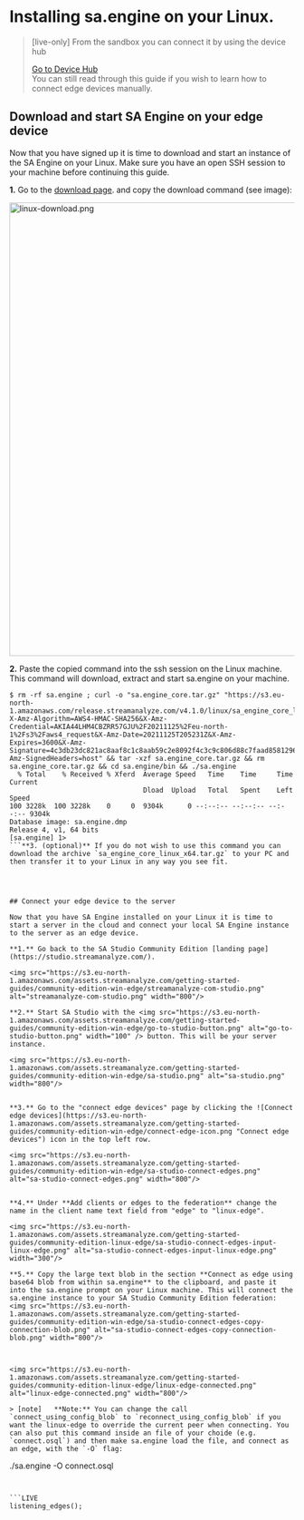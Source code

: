 # Installing sa.engine on your Linux.

> [live-only]
> From the sandbox you can connect it by using the device hub
> <div class="CTACont">
> <a class="CTABtn" role="button" href="#/device_hub/getStarted/Linux">
> <span>Go to Device Hub</span>
> </a>
> </div>
> You can still read through this guide if you wish to learn how to connect edge devices manually.



## Download and start SA Engine on your edge device

Now that you have signed up it is time to download and start an instance of the SA Engine on your Linux. Make sure you have an open SSH session to your machine before continuing this guide.

**1.** Go to the [download page](https://studio.streamanalyze.com/download#tlinux). and copy the download command (see image):

<img src="https://s3.eu-north-1.amazonaws.com/assets.streamanalyze.com/getting-started-guides/community-edition-linux-edge/linux-download.png" alt="linux-download.png" width="800"/>


**2.** Paste the copied command into the ssh session on the Linux machine. This command will download, extract and start sa.engine on your machine.

```
$ rm -rf sa.engine ; curl -o "sa.engine_core.tar.gz" "https://s3.eu-north-1.amazonaws.com/release.streamanalyze.com/v4.1.0/linux/sa_engine_core_linux_x64.tar.gz?X-Amz-Algorithm=AWS4-HMAC-SHA256&X-Amz-Credential=AKIA44LHM4CBZRR57GJU%2F20211125%2Feu-north-1%2Fs3%2Faws4_request&X-Amz-Date=20211125T205231Z&X-Amz-Expires=3600&X-Amz-Signature=4c3db23dc821ac8aaf8c1c8aab59c2e8092f4c3c9c806d88c7faad8581296784&X-Amz-SignedHeaders=host" && tar -xzf sa.engine_core.tar.gz && rm sa.engine_core.tar.gz && cd sa.engine/bin && ./sa.engine
  % Total    % Received % Xferd  Average Speed   Time    Time     Time  Current
                                 Dload  Upload   Total   Spent    Left  Speed
100 3228k  100 3228k    0     0  9304k      0 --:--:-- --:--:-- --:--:-- 9304k
Database image: sa.engine.dmp
Release 4, v1, 64 bits
[sa.engine] 1>
```**3. (optional)** If you do not wish to use this command you can download the archive `sa_engine_core_linux_x64.tar.gz` to your PC and then transfer it to your Linux in any way you see fit.




## Connect your edge device to the server

Now that you have SA Engine installed on your Linux it is time to start a server in the cloud and connect your local SA Engine instance to the server as an edge device.

**1.** Go back to the SA Studio Community Edition [landing page](https://studio.streamanalyze.com/).

<img src="https://s3.eu-north-1.amazonaws.com/assets.streamanalyze.com/getting-started-guides/community-edition-win-edge/streamanalyze-com-studio.png" alt="streamanalyze-com-studio.png" width="800"/>

**2.** Start SA Studio with the <img src="https://s3.eu-north-1.amazonaws.com/assets.streamanalyze.com/getting-started-guides/community-edition-win-edge/go-to-studio-button.png" alt="go-to-studio-button.png" width="100" /> button. This will be your server instance.

<img src="https://s3.eu-north-1.amazonaws.com/assets.streamanalyze.com/getting-started-guides/community-edition-win-edge/sa-studio.png" alt="sa-studio.png" width="800"/>


**3.** Go to the "connect edge devices" page by clicking the ![Connect edge devices](https://s3.eu-north-1.amazonaws.com/assets.streamanalyze.com/getting-started-guides/community-edition-win-edge/connect-edge-icon.png "Connect edge devices") icon in the top left row.

<img src="https://s3.eu-north-1.amazonaws.com/assets.streamanalyze.com/getting-started-guides/community-edition-win-edge/sa-studio-connect-edges.png" alt="sa-studio-connect-edges.png" width="800"/>


**4.** Under **Add clients or edges to the federation** change the name in the client name text field from "edge" to "linux-edge".

<img src="https://s3.eu-north-1.amazonaws.com/assets.streamanalyze.com/getting-started-guides/community-edition-linux-edge/sa-studio-connect-edges-input-linux-edge.png" alt="sa-studio-connect-edges-input-linux-edge.png" width="300"/>

**5.** Copy the large text blob in the section **Connect as edge using base64 blob from within sa.engine** to the clipboard, and paste it into the sa.engine prompt on your Linux machine. This will connect the sa.engine instance to your SA Studio Community Edition federation:
<img src="https://s3.eu-north-1.amazonaws.com/assets.streamanalyze.com/getting-started-guides/community-edition-win-edge/sa-studio-connect-edges-copy-connection-blob.png" alt="sa-studio-connect-edges-copy-connection-blob.png" width="800"/>



<img src="https://s3.eu-north-1.amazonaws.com/assets.streamanalyze.com/getting-started-guides/community-edition-linux-edge/linux-edge-connected.png" alt="linux-edge-connected.png" width="800"/>

> [note]   **Note:** You can change the call `connect_using_config_blob` to `reconnect_using_config_blob` if you want the linux-edge to override the current peer when connecting. You can also put this command inside an file of your choide (e.g. `connect.osql`) and then make sa.engine load the file, and connect as an edge, with the `-O` flag: 

```
./sa.engine -O connect.osql
``` Verify that your Linux edge is connected by running the query:


```LIVE
listening_edges();
```

